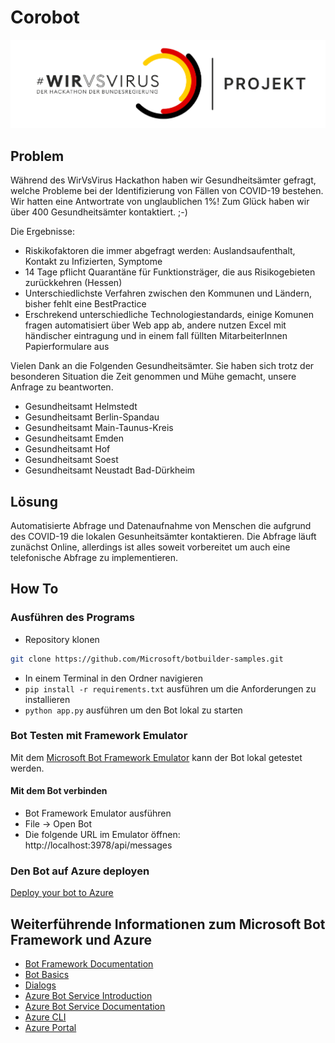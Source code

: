 # Corobot 

![WirVsVirus Hackathon Logo](assets/Logo_Projekt_01.png)

## Problem
Während des WirVsVirus Hackathon haben wir Gesundheitsämter gefragt, welche Probleme bei der Identifizierung von Fällen von COVID-19 bestehen. Wir hatten eine Antwortrate von unglaublichen 1%! Zum Glück haben wir über 400 Gesundheitsämter kontaktiert. ;-) 

Die Ergebnisse: 
* Riskikofaktoren die immer abgefragt werden: Auslandsaufenthalt, Kontakt zu Infizierten, Symptome
* 14 Tage pflicht Quarantäne für Funktionsträger, die aus Risikogebieten zurückkehren (Hessen)
* Unterschiedlichste Verfahren zwischen den Kommunen und Ländern, bisher fehlt eine BestPractice
* Erschrekend unterschiedliche Technologiestandards, einige Komunen fragen automatisiert über Web app ab, andere nutzen Excel mit         händischer eintragung und in einem fall füllten MitarbeiterInnen Papierformulare aus 

Vielen Dank an die Folgenden Gesundheitsämter. Sie haben sich trotz der besonderen Situation die Zeit genommen und Mühe gemacht, unsere Anfrage zu beantworten. 

* Gesundheitsamt Helmstedt
* Gesundheitsamt Berlin-Spandau
* Gesundheitsamt Main-Taunus-Kreis 
* Gesundheitsamt Emden
* Gesundheitsamt Hof
* Gesundheitsamt Soest
* Gesundheitsamt Neustadt Bad-Dürkheim

## Lösung

Automatisierte Abfrage und Datenaufnahme von Menschen die aufgrund des COVID-19 die lokalen Gesunheitsämter kontaktieren. Die Abfrage läuft zunächst Online, allerdings ist alles soweit vorbereitet um auch eine telefonische Abfrage zu implementieren.

## How To

### Ausführen des Programs
- Repository klonen
```bash
git clone https://github.com/Microsoft/botbuilder-samples.git
```
- In einem Terminal in den Ordner navigieren
- `pip install -r requirements.txt` ausführen um die Anforderungen zu installieren
- `python app.py` ausführen um den Bot lokal zu starten

### Bot Testen mit Framework Emulator
Mit dem [Microsoft Bot Framework Emulator](https://github.com/microsoft/botframework-emulator) kann der Bot lokal getestet werden. 

#### Mit dem Bot verbinden
- Bot Framework Emulator ausführen
- File -> Open Bot
- Die folgende URL im Emulator öffnen: http://localhost:3978/api/messages

### Den Bot auf Azure deployen

[Deploy your bot to Azure](https://aka.ms/azuredeployment)

## Weiterführende Informationen zum Microsoft Bot Framework und Azure

- [Bot Framework Documentation](https://docs.botframework.com)
- [Bot Basics](https://docs.microsoft.com/azure/bot-service/bot-builder-basics?view=azure-bot-service-4.0)
- [Dialogs](https://docs.microsoft.com/azure/bot-service/bot-builder-concept-dialog?view=azure-bot-service-4.0)
- [Azure Bot Service Introduction](https://docs.microsoft.com/azure/bot-service/bot-service-overview-introduction?view=azure-bot-service-4.0)
- [Azure Bot Service Documentation](https://docs.microsoft.com/azure/bot-service/?view=azure-bot-service-4.0)
- [Azure CLI](https://docs.microsoft.com/cli/azure/?view=azure-cli-latest)
- [Azure Portal](https://portal.azure.com)
